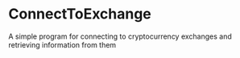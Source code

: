 # ConnectToExchange
A simple program for connecting to cryptocurrency exchanges and retrieving information from them
